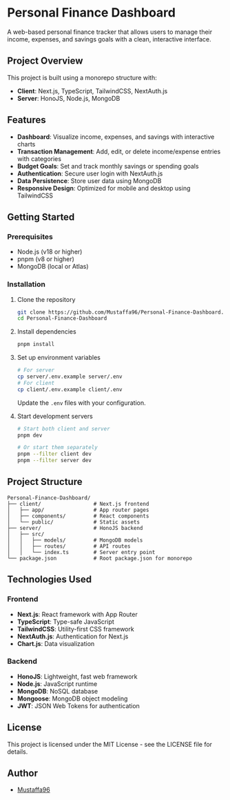 # Personal Finance Dashboard

A web-based personal finance tracker that allows users to manage their income, expenses, and savings goals with a clean, interactive interface.

## Project Overview

This project is built using a monorepo structure with:
- **Client**: Next.js, TypeScript, TailwindCSS, NextAuth.js
- **Server**: HonoJS, Node.js, MongoDB

## Features

- **Dashboard**: Visualize income, expenses, and savings with interactive charts
- **Transaction Management**: Add, edit, or delete income/expense entries with categories
- **Budget Goals**: Set and track monthly savings or spending goals
- **Authentication**: Secure user login with NextAuth.js
- **Data Persistence**: Store user data using MongoDB
- **Responsive Design**: Optimized for mobile and desktop using TailwindCSS

## Getting Started

### Prerequisites

- Node.js (v18 or higher)
- pnpm (v8 or higher)
- MongoDB (local or Atlas)

### Installation

1. Clone the repository
   ```bash
   git clone https://github.com/Mustaffa96/Personal-Finance-Dashboard.git
   cd Personal-Finance-Dashboard
   ```

2. Install dependencies
   ```bash
   pnpm install
   ```

3. Set up environment variables
   ```bash
   # For server
   cp server/.env.example server/.env
   # For client
   cp client/.env.example client/.env
   ```
   
   Update the `.env` files with your configuration.

4. Start development servers
   ```bash
   # Start both client and server
   pnpm dev
   
   # Or start them separately
   pnpm --filter client dev
   pnpm --filter server dev
   ```

## Project Structure

```
Personal-Finance-Dashboard/
├── client/                 # Next.js frontend
│   ├── app/                # App router pages
│   ├── components/         # React components
│   └── public/             # Static assets
├── server/                 # HonoJS backend
│   ├── src/
│   │   ├── models/         # MongoDB models
│   │   ├── routes/         # API routes
│   │   └── index.ts        # Server entry point
└── package.json            # Root package.json for monorepo
```

## Technologies Used

### Frontend
- **Next.js**: React framework with App Router
- **TypeScript**: Type-safe JavaScript
- **TailwindCSS**: Utility-first CSS framework
- **NextAuth.js**: Authentication for Next.js
- **Chart.js**: Data visualization

### Backend
- **HonoJS**: Lightweight, fast web framework
- **Node.js**: JavaScript runtime
- **MongoDB**: NoSQL database
- **Mongoose**: MongoDB object modeling
- **JWT**: JSON Web Tokens for authentication

## License

This project is licensed under the MIT License - see the LICENSE file for details.

## Author

- [Mustaffa96](https://github.com/Mustaffa96)
